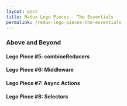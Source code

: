 ```yaml
---
layout: post
title: Redux Lego Pieces - The Essentials
permalink: /redux-lego-pieces-the-essentials
---
```


### Above and Beyond
#### Lego Piece #5: combineReducers

#### Lego Piece #6: Middleware

#### Lego Piece #7: Async Actions

#### Lego Piece #8: Selectors

